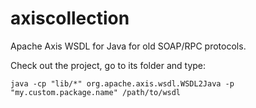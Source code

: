 axiscollection
==============

Apache Axis WSDL for Java for old SOAP/RPC protocols.

Check out the project, go to its folder and type:

    java -cp "lib/*" org.apache.axis.wsdl.WSDL2Java -p "my.custom.package.name" /path/to/wsdl
